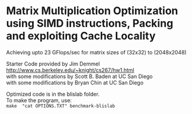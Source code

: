 # Matrix Multiplication Optimization using SIMD instructions, Packing and exploiting Cache Locality<br />
Achieving upto 23 GFlops/sec for matrix sizes of (32x32) to (2048x2048) <br />

Starter Code provided by Jim Demmel<br />
http://www.cs.berkeley.edu/~knight/cs267/hw1.html<br />
with some modifications by Scott B. Baden at UC San Diego<br />
with some modifications by Bryan Chin at UC San Diego<br />

Optimized code is in the blislab folder. <br />
To make the program, use: <br />
`make  "cat OPTIONS.TXT" benchmark-blislab`
